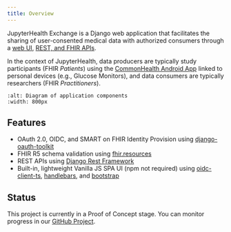 ```yaml
---
title: Overview
---
```


JupyterHealth Exchange is a Django web application that facilitates the sharing of user-consented medical data with authorized consumers through a [web UI](web-ui), [REST, and FHIR APIs](apis).

In the context of JupyterHealth, data producers are typically study participants (FHIR *Patients*) using the [CommonHealth Android App](https://play.google.com/store/apps/details?id=org.thecommonsproject.android.phr) linked to personal devices (e.g., Glucose Monitors), and data consumers are typically researchers (FHIR *Practitioners*).

```{image} ../assets/images/jupyterhealth-exchange-overview.jpg
:alt: Diagram of application components
:width: 800px
```

## Features

- OAuth 2.0, OIDC, and SMART on FHIR Identity Provision using [django-oauth-toolkit](https://github.com/jazzband/django-oauth-toolkit)
- FHIR R5 schema validation using [fhir.resources](https://github.com/glichtner/fhir.resources)
- REST APIs using [Django Rest Framework](https://github.com/encode/django-rest-framework)
- Built-in, lightweight Vanilla JS SPA UI (npm not required) using [oidc-client-ts](https://github.com/authts/oidc-client-ts), [handlebars](https://github.com/handlebars-lang/handlebars.js), and [bootstrap](https://github.com/twbs/bootstrap)

## Status

This project is currently in a Proof of Concept stage. You can monitor progress in our [GitHub Project](https://github.com/orgs/the-commons-project/projects/8).